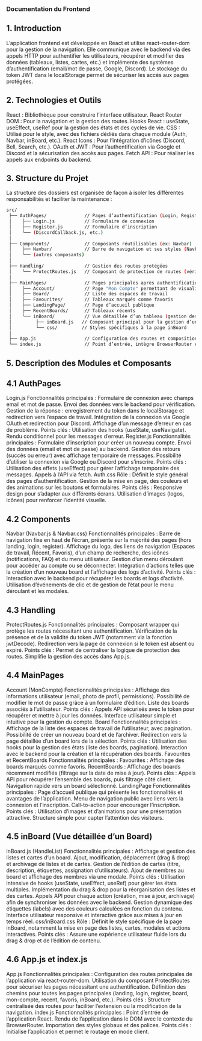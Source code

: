 ### Documentation du Frontend
## 1. Introduction
L’application frontend est développée en React et utilise react-router-dom pour la gestion de la navigation. Elle communique avec le backend via des appels HTTP pour authentifier les utilisateurs, récupérer et modifier des données (tableaux, listes, cartes, etc.) et implémente des systèmes d’authentification (email/mot de passe, Google, Discord). Le stockage du token JWT dans le localStorage permet de sécuriser les accès aux pages protégées.


## 2. Technologies et Outils
React : Bibliothèque pour construire l’interface utilisateur.
React Router DOM : Pour la navigation et la gestion des routes.
Hooks React : useState, useEffect, useRef pour la gestion des états et des cycles de vie.
CSS : Utilisé pour le style, avec des fichiers dédiés dans chaque module (Auth, Navbar, inBoard, etc.).
React Icons : Pour l’intégration d’icônes (Discord, Bell, Search, etc.).
OAuth et JWT : Pour l’authentification via Google et Discord et la sécurisation des accès aux pages.
Fetch API : Pour réaliser les appels aux endpoints du backend.

## 3. Structure du Projet
La structure des dossiers est organisée de façon à isoler les différentes responsabilités et faciliter la maintenance :
```bash
src/
 ├── AuthPages/              // Pages d’authentification (Login, Register, etc.)
 │    ├── Login.js           // Formulaire de connexion
 │    ├── Register.js        // Formulaire d’inscription
 │    └── (DiscordCallback.js, etc.)
 │
 ├── Components/             // Composants réutilisables (ex: Navbar)
 │    ├── Navbar/            // Barre de navigation et ses styles (Navbar.js, Navbar.css)
 │    └── (autres composants)
 │
 ├── Handling/               // Gestion des routes protégées
 │    └── ProtectRoutes.js   // Composant de protection de routes (vérifie le token JWT)
 │
 ├── MainPages/              // Pages principales après authentification
 │    ├── Account/           // Page "Mon Compte" permettant de visualiser/modifier les infos utilisateur
 │    ├── Board/             // Liste des espaces de travail
 │    ├── Favourites/        // Tableaux marqués comme favoris
 │    ├── LandingPage/       // Page d’accueil publique
 │    ├── RecentBoards/      // Tableaux récents
 │    └── inBoard/           // Vue détaillée d’un tableau (gestion des listes, cartes, etc.)
 │         ├── inBoard.js   // Composant principal pour la gestion d’un board
 │         └── css/         // Styles spécifiques à la page inBoard
 │
 ├── App.js                  // Configuration des routes et composition générale de l’application
 └── index.js                // Point d’entrée, intègre BrowserRouter et les styles globaux
```
## 5. Description des Modules et Composants
## 4.1 AuthPages
Login.js
Fonctionnalités principales :
Formulaire de connexion avec champs email et mot de passe.
Envoi des données vers le backend pour vérification.
Gestion de la réponse : enregistrement du token dans le localStorage et redirection vers l’espace de travail.
Intégration de la connexion via Google OAuth et redirection pour Discord.
Affichage d’un message d’erreur en cas de problème.
Points clés :
Utilisation des hooks (useState, useNavigate).
Rendu conditionnel pour les messages d’erreur.
Register.js
Fonctionnalités principales :
Formulaire d’inscription pour créer un nouveau compte.
Envoi des données (email et mot de passe) au backend.
Gestion des retours (succès ou erreur) avec affichage temporaire de messages.
Possibilité d’utiliser la connexion via Google ou Discord pour s’inscrire.
Points clés :
Utilisation des effets (useEffect) pour gérer l’affichage temporaire des messages.
Appels à l’API via fetch.
Auth.css
Rôle :
Définit le style général des pages d’authentification.
Gestion de la mise en page, des couleurs et des animations sur les boutons et formulaires.
Points clés :
Responsive design pour s’adapter aux différents écrans.
Utilisation d’images (logos, icônes) pour renforcer l’identité visuelle.
## 4.2 Components
Navbar (Navbar.js & Navbar.css)
Fonctionnalités principales :
Barre de navigation fixe en haut de l’écran, présente sur la majorité des pages (hors landing, login, register).
Affichage du logo, des liens de navigation (Espaces de travail, Récent, Favoris), d’un champ de recherche, des icônes (notifications, FAQ) et du menu utilisateur.
Gestion d’un menu déroulant pour accéder au compte ou se déconnecter.
Intégration d’actions telles que la création d’un nouveau board et l’affichage des logs d’activité.
Points clés :
Interaction avec le backend pour récupérer les boards et logs d’activité.
Utilisation d’événements de clic et de gestion de l’état pour le menu déroulant et les modales.
## 4.3 Handling
ProtectRoutes.js
Fonctionnalités principales :
Composant wrapper qui protège les routes nécessitant une authentification.
Vérification de la présence et de la validité du token JWT (notamment via la fonction jwtDecode).
Redirection vers la page de connexion si le token est absent ou expiré.
Points clés :
Permet de centraliser la logique de protection des routes.
Simplifie la gestion des accès dans App.js.
## 4.4 MainPages
Account (MonCompte)
Fonctionnalités principales :
Affichage des informations utilisateur (email, photo de profil, permissions).
Possibilité de modifier le mot de passe grâce à un formulaire d’édition.
Liste des boards associés à l’utilisateur.
Points clés :
Appels API sécurisés avec le token pour récupérer et mettre à jour les données.
Interface utilisateur simple et intuitive pour la gestion du compte.
Board
Fonctionnalités principales :
Affichage de la liste des espaces de travail de l’utilisateur, avec pagination.
Possibilité de créer un nouveau board et de l’archiver.
Redirection vers la page détaillée d’un board lors de la sélection.
Points clés :
Utilisation des hooks pour la gestion des états (liste des boards, pagination).
Interaction avec le backend pour la création et la récupération des boards.
Favourites et RecentBoards
Fonctionnalités principales :
Favourites : Affichage des boards marqués comme favoris.
RecentBoards : Affichage des boards récemment modifiés (filtrage sur la date de mise à jour).
Points clés :
Appels API pour récupérer l’ensemble des boards, puis filtrage côté client.
Navigation rapide vers un board sélectionné.
LandingPage
Fonctionnalités principales :
Page d’accueil publique qui présente les fonctionnalités et avantages de l’application.
Menu de navigation public avec liens vers la connexion et l’inscription.
Call-to-action pour encourager l’inscription.
Points clés :
Utilisation d’images et d’animations pour une présentation attractive.
Structure simple pour capter l’attention des visiteurs.
## 4.5 inBoard (Vue détaillée d’un Board)
inBoard.js (HandleList)
Fonctionnalités principales :
Affichage et gestion des listes et cartes d’un board.
Ajout, modification, déplacement (drag & drop) et archivage de listes et de cartes.
Gestion de l’édition de cartes (titre, description, étiquettes, assignation d’utilisateurs).
Ajout de membres au board et affichage des membres via une modale.
Points clés :
Utilisation intensive de hooks (useState, useEffect, useRef) pour gérer les états multiples.
Implémentation du drag & drop pour la réorganisation des listes et des cartes.
Appels API pour chaque action (création, mise à jour, archivage) afin de synchroniser les données avec le backend.
Gestion dynamique des étiquettes (labels) avec des couleurs calculées en fonction du contenu.
Interface utilisateur responsive et interactive grâce aux mises à jour en temps réel.
css/inBoard.css
Rôle :
Définit le style spécifique de la page inBoard, notamment la mise en page des listes, cartes, modales et actions interactives.
Points clés :
Assure une expérience utilisateur fluide lors du drag & drop et de l’édition de contenu.
## 4.6 App.js et index.js
App.js
Fonctionnalités principales :
Configuration des routes principales de l’application via react-router-dom.
Utilisation du composant ProtectRoutes pour sécuriser les pages nécessitant une authentification.
Définition des chemins pour toutes les pages principales (landing, login, register, board, mon-compte, recent, favoris, inBoard, etc.).
Points clés :
Structure centralisée des routes pour faciliter l’extension ou la modification de la navigation.
index.js
Fonctionnalités principales :
Point d’entrée de l’application React.
Rendu de l’application dans le DOM avec le contexte du BrowserRouter.
Importation des styles globaux et des polices.
Points clés :
Initialise l’application et permet le routage en mode client.
